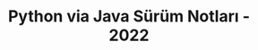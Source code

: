 ﻿---
title: Python via Java Sürüm Notları - 2022
type: docs
weight: 9
url: /tr/java/python-via-java-release-notes-2022/
---
